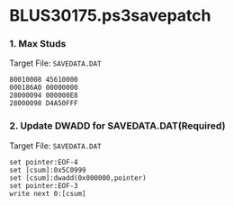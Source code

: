 # BLUS30175.ps3savepatch

### 1. Max Studs

Target File: `SAVEDATA.DAT`

```
80010008 45610000
000186A0 00000000
28000094 000000E8
28000098 D4A50FFF
```

### 2. Update DWADD for SAVEDATA.DAT(Required)

Target File: `SAVEDATA.DAT`

```
set pointer:EOF-4
set [csum]:0x5C0999
set [csum]:dwadd(0x000000,pointer)
set pointer:EOF-3
write next 0:[csum]
```

